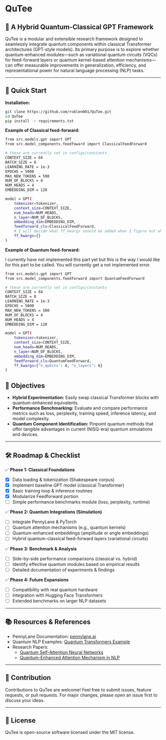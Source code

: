 # QuTee

## 🚀 A Hybrid Quantum-Classical GPT Framework

QuTee is a modular and extensible research framework designed to seamlessly integrate quantum components within classical Transformer architectures (GPT-style models). Its primary purpose is to explore whether quantum-enhanced modules—such as variational quantum circuits (VQCs) for feed-forward layers or quantum kernel-based attention mechanisms—can offer measurable improvements in generalization, efficiency, and representational power for natural language processing (NLP) tasks.

---

## 📖 Quick Start

**Installation:**

```bash
git clone https://github.com/roblen001/QuTee.git
cd QuTee
pip install -r requirements.txt
```

**Example of Classical feed-forward:**

```bash
from src.models.gpt import GPT
from src.model_components.feedfoward import ClassicalFeedForward

# these are currently set in configs/constants
CONTEXT_SIZE = 64
BATCH_SIZE = 8
LEARNING_RATE = 1e-3
EPOCHS = 5000
MAX_NEW_TOKENS = 500
NUM_OF_BLOCKS = 4
NUM_HEADS = 4
EMBEDDING_DIM = 128 

model = GPT(
    tokenizer=tokenizer,
    context_size=CONTEXT_SIZE,
    num_heads=NUM_HEADS,
    n_layer=NUM_OF_BLOCKS,
    embedding_dim=EMBEDDING_DIM,
    feedforward_cls=ClassicalFeedForward,
    # I will decide what ff_kwargs should be added when I figure out what the quantum equivalents are for tunable parameters
    ff_kwargs={}
)
```

**Example of Quantum feed-forward:**

I currently have not implemented this part yet but this is the way I would like for this part to be called. You will currently get a not implemented error.

```bash
from src.models.gpt import GPT
from src.model_components.feedforward import QuantumFeedForward

# these are currently set in configs/constants
CONTEXT_SIZE = 64
BATCH_SIZE = 8
LEARNING_RATE = 1e-3
EPOCHS = 5000
MAX_NEW_TOKENS = 500
NUM_OF_BLOCKS = 4
NUM_HEADS = 4
EMBEDDING_DIM = 128 

model = GPT(
    tokenizer=tokenizer,
    context_size=CONTEXT_SIZE,
    num_heads=NUM_HEADS,
    n_layer=NUM_OF_BLOCKS,
    embedding_dim=EMBEDDING_DIM,
    feedforward_cls=QuantumFeedForward,
    ff_kwargs={"n_qubits": 4, "n_layers": 6}
)
```

## 🎯 Objectives

- **Hybrid Experimentation:** Easily swap classical Transformer blocks with quantum-enhanced equivalents.
- **Performance Benchmarking:** Evaluate and compare performance metrics such as loss, perplexity, training speed, inference latency, and model complexity.
- **Quantum Component Identification:** Pinpoint quantum methods that offer tangible advantages in current (NISQ-era) quantum simulations and devices.

---

## 🛠 Roadmap & Checklist

✅ **Phase 1: Classical Foundations**

- [x] Data loading & tokenization (Shakespeare corpus)
- [x] Implement baseline GPT model (classical Transformer)
- [x] Basic training loop & inference routines
- [x] Modularize Feedforward portion
- [ ] Simple performance benchmarks module (loss, perplexity, runtime)

✅ **Phase 2: Quantum Integrations (Simulation)**

- [ ] Integrate PennyLane & PyTorch
- [ ] Quantum attention mechanisms (e.g., quantum kernels)
- [ ] Quantum-enhanced embeddings (amplitude or angle embeddings)
- [ ] Hybrid quantum-classical feed-forward layers (variational circuits)

✅ **Phase 3: Benchmark & Analysis**

- [ ] Side-by-side performance comparisons (classical vs. hybrid)
- [ ] Identify effective quantum modules based on empirical results
- [ ] Detailed documentation of experiments & findings

✅ **Phase 4: Future Expansions**

- [ ] Compatibility with real quantum hardware
- [ ] Integration with Hugging Face Transformers
- [ ] Extended benchmarks on larger NLP datasets

---

## 📚 Resources & References

- PennyLane Documentation: [pennylane.ai](https://pennylane.ai)
- Quantum NLP Examples: [Quantum Transformers Example](https://github.com/salcc/QuantumTransformers)
- Research Papers:
  - [Quantum Self-Attention Neural Networks](https://arxiv.org/abs/2205.05625)
  - [Quantum-Enhanced Attention Mechanism in NLP](https://arxiv.org/abs/2501.15630)

---

## 🤝 Contribution

Contributions to QuTee are welcome! Feel free to submit issues, feature requests, or pull requests. For major changes, please open an issue first to discuss your ideas.

---

## 📜 License

QuTee is open-source software licensed under the MIT license.
